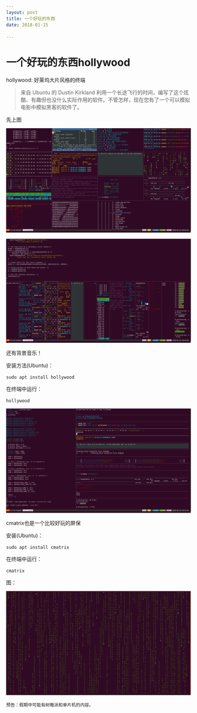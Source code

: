 ```yaml
---
layout: post
title: 一个好玩的东西
date: 2018-01-15

---
```


# 一个好玩的东西hollywood

hollywood: 好莱坞大片风格的终端

>来自 Ubuntu 的 Dustin Kirkland 利用一个长途飞行的时间，编写了这个炫酷、有趣但也没什么实际作用的软件。不管怎样，现在您有了一个可以模拟电影中模拟黑客的软件了。


先上图

![tu](https://github.com/sduphylug/sduphylug.github.io/raw/master/_posts/_imag/2018-01-12%2018-13-13%E5%B1%8F%E5%B9%95%E6%88%AA%E5%9B%BE.png)

![tuu](https://github.com/sduphylug/sduphylug.github.io/raw/master/_posts/_imag/2018-01-12%2018-13-04%E5%B1%8F%E5%B9%95%E6%88%AA%E5%9B%BE.png)

还有背景音乐！

安装方法(Ubuntu)：

    sudo apt install hollywood

在终端中运行：

    hollywood


![too](https://github.com/sduphylug/sduphylug.github.io/raw/master/_posts/_imag/2018-01-12%2018-11-55%E5%B1%8F%E5%B9%95%E6%88%AA%E5%9B%BE.png)

cmatrix也是一个比较好玩的屏保

安装(Ubuntu)：

    sudo apt install cmatrix

在终端中运行：

    cmatrix

图：

![555](https://github.com/sduphylug/sduphylug.github.io/raw/master/_posts/_imag/2018-01-12%2019-34-25%E5%B1%8F%E5%B9%95%E6%88%AA%E5%9B%BE.png)

`预告：假期中可能有树莓派和单片机的内容。`
